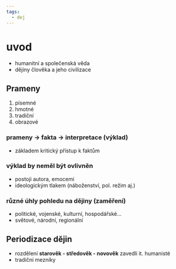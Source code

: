 ```yaml
---
tags:
  - dej
---
```

# uvod
- humanitní a společenská věda
- dějiny člověka a jeho civilizace

## Prameny
1. písemné
2. hmotné
3. tradiční
4. obrazové

### prameny -> fakta -> interpretace (výklad)
- základem kritický přístup k faktům
### výklad by neměl být ovlivněn
- postoji autora, emocemi
- ideologickým tlakem (náboženství, pol. režim aj.)
### různé úhly pohledu na dějiny (zaměření)
- politické, vojenské, kulturní, hospodářské...
- světové, národní, regionální

## Periodizace dějin
- rozdělení **starověk - středověk - novověk** zavedli it. humanisté
- tradiční mezníky